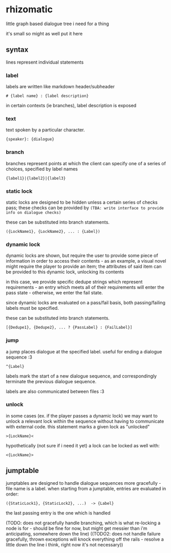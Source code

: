 # rhizomatic

little graph based dialogue tree i need for a thing

it's small so might as well put it here

## syntax

lines represent individual statements

### label
labels are written like markdown header/subheader

```
# {label name} : {label description}
```

in certain contexts (ie branches), label description is exposed

### text
text spoken by a particular character.

```
{speaker}: {dialogue}
```

### branch
branches represent points at which the client can specify one of a series of choices, specified by label names

```
{label1}|{label2}|{label3}
```

### static lock
static locks are designed to be hidden unless a certain series of checks pass; these checks can be provided by `(TBA: write interface to provide info on dialogue checks)`

these can be substituted into branch statements.

```
({LockName1}, {LockName2}, ... : {Label})
```

### dynamic lock
dynamic locks are shown, but require the user to provide some piece of information in order to access their contents - as an example, a visual novel might require the player to provide an item; the attributes of said item can be provided to this dynamic lock, unlocking its contents

in this case, we provide specific dedupe strings which represent requirements - an entry which meets all of their requirements will enter the pass state - otherwise, we enter the fail state.

since dynamic locks are evaluated on a pass/fail basis, both passing/failing labels must be specified.

these can be substituted into branch statements.

```
[{Dedupe1}, {Dedupe2}, ... ? {PassLabel} : {FailLabel}]
```

### jump
a jump places dialogue at the specified label. useful for ending a dialogue sequence :3

```
^{Label}
```

labels mark the start of a new dialogue sequence, and correspondingly terminate the previous dialogue sequence.

labels are also communicated between files :3

### unlock
in some cases (ex. if the player passes a dynamic lock) we may want to unlock a relevant lock within the sequence without having to communicate with external code. this statement marks a given lock as "unlocked"

```
>{LockName}<
```

hypothetically (not sure if i need it yet) a lock can be locked as well with:

```
<{LockName}>
```

## jumptable
jumptables are designed to handle dialogue sequences more gracefully - file name is a label.
when starting from a jumptable, entries are evaluated in order:

```
({StaticLock1}, {StaticLock2}, ...)  -> {Label}
```

the last passing entry is the one which is handled

(TODO: does not gracefully handle branching, which is what re-locking a node is for - should be fine for now, but might get messier than i'm anticipating, somewhere down the line)
((TODO2: does not handle failure gracefully, thrown exceptions will knock everything off the rails - resolve a little down the line i think, right now it's not necessary))